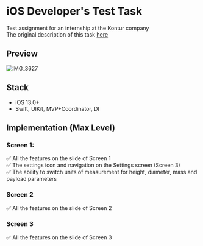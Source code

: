 # iOS Developer's Test Task
Test assignment for an internship at the Kontur company  
The original description of this task [here](https://github.com/Arctanyn/Kontur-TestTask/files/10716439/iOS.pdf)  

## Preview
![IMG_3627](https://user-images.githubusercontent.com/81229461/218321730-60dd1905-501b-4bce-8903-cb932cce041b.png)

## Stack
- iOS 13.0+  
- Swift, UIKit, MVP+Coordinator, DI

## Implementation (Max Level)

### Screen 1:
:white_check_mark: All the features on the slide of Screen 1  
:white_check_mark: The settings icon and navigation on the Settings screen (Screen 3)  
:white_check_mark: The ability to switch units of measurement for height, diameter, mass and payload parameters  

### Screen 2
:white_check_mark: All the features on the slide of Screen 2

### Screen 3
:white_check_mark: All the features on the slide of Screen 3
